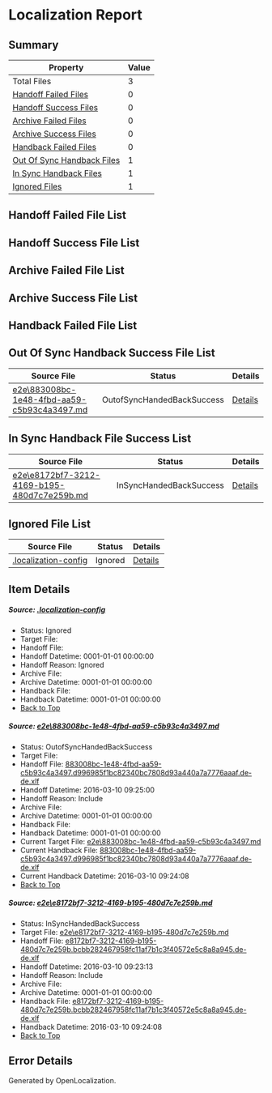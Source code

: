 # <a name='report-top'></a> Localization Report

## Summary
 Property | Value 
 -------- | ----- 
 Total Files | 3
[ Handoff Failed Files ](#handoff-failed-list)| 0
[ Handoff Success Files ](#handoff-success-list)| 0
[ Archive Failed Files ](#archive-failed-list)| 0
[ Archive Success Files ](#archive-success-list)| 0
[ Handback Failed Files ](#handback-failed-list)| 0
[ Out Of Sync Handback Files ](#outofsync-handback-success-list)| 1
[ In Sync Handback Files ](#insync-handback-success-list)| 1
[ Ignored Files ](#ignored-list)| 1

## <a name='handoff-failed-list'></a> Handoff Failed File List

## <a name='handoff-success-list'></a> Handoff Success File List

## <a name='archive-failed-list'></a> Archive Failed File List

## <a name='archive-success-list'></a> Archive Success File List

## <a name='handback-failed-list'></a> Handback Failed File List

## <a name='outofsync-handback-success-list'></a> Out Of Sync Handback Success File List
 Source File | Status | Details 
 ----------- | ------ | ------- 
 [e2e\883008bc-1e48-4fbd-aa59-c5b93c4a3497.md](https://github.com/OpenLocalizationTest/oltest/blob/8c2d4629df2344af058dcbef92838bb6665d30b7/e2e/883008bc-1e48-4fbd-aa59-c5b93c4a3497.md) | OutofSyncHandedBackSuccess | [Details](#6d07a2fe1712d8fd6ce544a5691e8da6ddf23e0c1)

## <a name='insync-handback-success-list'></a> In Sync Handback File Success List
 Source File | Status | Details 
 ----------- | ------ | ------- 
 [e2e\e8172bf7-3212-4169-b195-480d7c7e259b.md](https://github.com/OpenLocalizationTest/oltest/blob/164a4c9bf3bd70dc428f78e9b9fb854cd6fda3f4/e2e/e8172bf7-3212-4169-b195-480d7c7e259b.md) | InSyncHandedBackSuccess | [Details](#74626ec643df259aee0c52ad450f110e3948a41d2)

## <a name='ignored-list'></a> Ignored File List
 Source File | Status | Details 
 ----------- | ------ | ------- 
 [.localization-config](https://github.com/OpenLocalizationTest/oltest/blob/8c2d4629df2344af058dcbef92838bb6665d30b7/.localization-config) | Ignored | [Details](#66aca4b1c2f43b14ec41e0e427345df94af1d5e10)

## Item Details
##### <a name='66aca4b1c2f43b14ec41e0e427345df94af1d5e10'></a> Source: [.localization-config](https://github.com/OpenLocalizationTest/oltest/blob/8c2d4629df2344af058dcbef92838bb6665d30b7/.localization-config)
* Status: Ignored
* Target File: 
* Handoff File: 
* Handoff Datetime: 0001-01-01 00:00:00
* Handoff Reason: Ignored
* Archive File: 
* Archive Datetime: 0001-01-01 00:00:00
* Handback File: 
* Handback Datetime: 0001-01-01 00:00:00
* [Back to Top](#report-top)

##### <a name='6d07a2fe1712d8fd6ce544a5691e8da6ddf23e0c1'></a> Source: [e2e\883008bc-1e48-4fbd-aa59-c5b93c4a3497.md](https://github.com/OpenLocalizationTest/oltest/blob/8c2d4629df2344af058dcbef92838bb6665d30b7/e2e/883008bc-1e48-4fbd-aa59-c5b93c4a3497.md)
* Status: OutofSyncHandedBackSuccess
* Target File: 
* Handoff File: [883008bc-1e48-4fbd-aa59-c5b93c4a3497.d996985f1bc82340bc7808d93a440a7a7776aaaf.de-de.xlf](https://github.com/OpenLocalizationTestOrg/olhandoff/blob/158e2c403370ad5857c7eb44d5254916abd1d0e5/ol-handoff/OpenLocalizationTestOrg/oltest.de-de/xinjiang/ht/883008bc-1e48-4fbd-aa59-c5b93c4a3497.d996985f1bc82340bc7808d93a440a7a7776aaaf.de-de.xlf)
* Handoff Datetime: 2016-03-10 09:25:00
* Handoff Reason: Include
* Archive File: 
* Archive Datetime: 0001-01-01 00:00:00
* Handback File: 
* Handback Datetime: 0001-01-01 00:00:00
* Current Target File: [e2e\883008bc-1e48-4fbd-aa59-c5b93c4a3497.md](https://github.com/OpenLocalizationTestOrg/oltest.de-de/blob/9fdee5d06f248cb628f40113815f97c6bb5c1f0b/e2e/883008bc-1e48-4fbd-aa59-c5b93c4a3497.md)
* Current Handback File: [883008bc-1e48-4fbd-aa59-c5b93c4a3497.d996985f1bc82340bc7808d93a440a7a7776aaaf.de-de.xlf](https://github.com/OpenLocalizationTestOrg/olhandback/blob/9b702b6e17a22594e6803dd4d85cbdb954a01eeb/ol-handback/OpenLocalizationTestOrg/oltest.de-de/xinjiang/ht/883008bc-1e48-4fbd-aa59-c5b93c4a3497.d996985f1bc82340bc7808d93a440a7a7776aaaf.de-de.xlf)
* Current Handback Datetime: 2016-03-10 09:24:08
* [Back to Top](#report-top)

##### <a name='74626ec643df259aee0c52ad450f110e3948a41d2'></a> Source: [e2e\e8172bf7-3212-4169-b195-480d7c7e259b.md](https://github.com/OpenLocalizationTest/oltest/blob/164a4c9bf3bd70dc428f78e9b9fb854cd6fda3f4/e2e/e8172bf7-3212-4169-b195-480d7c7e259b.md)
* Status: InSyncHandedBackSuccess
* Target File: [e2e\e8172bf7-3212-4169-b195-480d7c7e259b.md](https://github.com/OpenLocalizationTestOrg/oltest.de-de/blob/9fdee5d06f248cb628f40113815f97c6bb5c1f0b/e2e/e8172bf7-3212-4169-b195-480d7c7e259b.md)
* Handoff File: [e8172bf7-3212-4169-b195-480d7c7e259b.bcbb282467958fc11af7b1c3f40572e5c8a8a945.de-de.xlf](https://github.com/OpenLocalizationTestOrg/olhandoff/blob/6fc3b54b38aae547d03fc581d197e049d39ed244/ol-handoff/OpenLocalizationTestOrg/oltest.de-de/xinjiang/ht/e8172bf7-3212-4169-b195-480d7c7e259b.bcbb282467958fc11af7b1c3f40572e5c8a8a945.de-de.xlf)
* Handoff Datetime: 2016-03-10 09:23:13
* Handoff Reason: Include
* Archive File: 
* Archive Datetime: 0001-01-01 00:00:00
* Handback File: [e8172bf7-3212-4169-b195-480d7c7e259b.bcbb282467958fc11af7b1c3f40572e5c8a8a945.de-de.xlf](https://github.com/OpenLocalizationTestOrg/olhandback/blob/9b702b6e17a22594e6803dd4d85cbdb954a01eeb/ol-handback/OpenLocalizationTestOrg/oltest.de-de/xinjiang/ht/e8172bf7-3212-4169-b195-480d7c7e259b.bcbb282467958fc11af7b1c3f40572e5c8a8a945.de-de.xlf)
* Handback Datetime: 2016-03-10 09:24:08
* [Back to Top](#report-top)


## Error Details

Generated by OpenLocalization.
